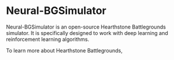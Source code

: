 # Neural-BGSimulator

Neural-BGSimulator is an open-source Hearthstone Battlegrounds simulator. It is specifically designed to work with deep learning and reinforcement learning algorithms.

To learn more about Hearthstone Battlegrounds,